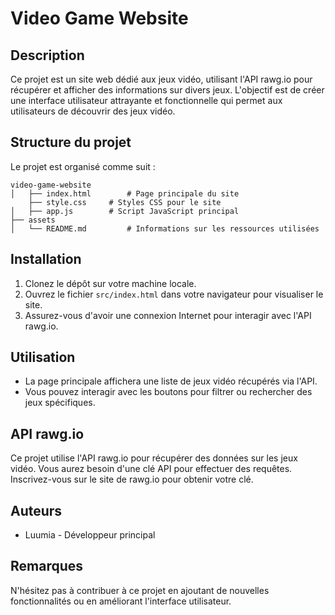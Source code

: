 # Video Game Website

## Description

Ce projet est un site web dédié aux jeux vidéo, utilisant l'API rawg.io pour récupérer et afficher des informations sur divers jeux. L'objectif est de créer une interface utilisateur attrayante et fonctionnelle qui permet aux utilisateurs de découvrir des jeux vidéo.

## Structure du projet

Le projet est organisé comme suit :

```
video-game-website
│   ├── index.html        # Page principale du site  
    ├── style.css     # Styles CSS pour le site
│   ├── app.js        # Script JavaScript principal
├── assets
│   └── README.md         # Informations sur les ressources utilisées
```

## Installation

1. Clonez le dépôt sur votre machine locale.
2. Ouvrez le fichier `src/index.html` dans votre navigateur pour visualiser le site.
3. Assurez-vous d'avoir une connexion Internet pour interagir avec l'API rawg.io.

## Utilisation

- La page principale affichera une liste de jeux vidéo récupérés via l'API.
- Vous pouvez interagir avec les boutons pour filtrer ou rechercher des jeux spécifiques.

## API rawg.io

Ce projet utilise l'API rawg.io pour récupérer des données sur les jeux vidéo. Vous aurez besoin d'une clé API pour effectuer des requêtes. Inscrivez-vous sur le site de rawg.io pour obtenir votre clé.

## Auteurs

- Luumia - Développeur principal

## Remarques

N'hésitez pas à contribuer à ce projet en ajoutant de nouvelles fonctionnalités ou en améliorant l'interface utilisateur.
